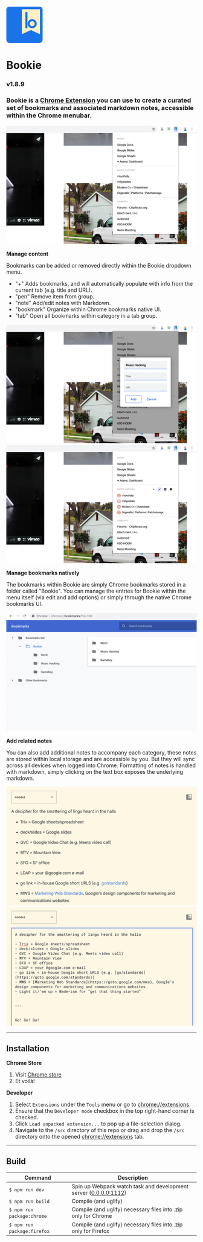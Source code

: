![Bookie icon](./src/images/icon-48.png)

# Bookie

### v1.8.9

### Bookie is a [Chrome Extension](https://chrome.google.com/webstore/detail/bookie/bfjfkconjpndkfkjinlahajgnlkbdkgp) you can use to create a curated set of bookmarks and associated markdown notes, accessible within the Chrome menubar.


![Bookie menu bar](./src/images/screenshot-overview.jpg)



**Manage content**

Bookmarks can be added or removed directly within the Bookie dropdown menu.

- "+" Adds bookmarks, and will automatically populate with info from the current tab (e.g. title and URL).
- "pen" Remove item from group.
- "note" Add/edit notes with Markdown.
- "bookmark" Organize within Chrome bookmarks native UI.
- "tab" Open all bookmarks within category in a tab group.

![Bookie add modal](./src/images/screenshot-add.jpg)
![Bookie inline remove](./src/images/screenshot-remove.jpg)



**Manage bookmarks natively**

The bookmarks within Bookie are simply Chrome bookmarks stored in a folder called "Bookie". You can manage the entries for Bookie within the menu itself (via edit and add options) or simply through the native Chrome bookmarks UI.

![Chrome bookmarks manager](./src/images/screenshot-organize.jpg)



**Add related notes**

You can also add additional notes to accompany each category, these notes are stored within local storage and are accessible by you. But they will sync across all devices when logged into Chrome. Formatting of notes is handled with markdown, simply clicking on the text box exposes the underlying markdown.

![Notes menu](./src/images/screenshot-note.jpg)
![Markdown syntax](./src/images/screenshot-markdown.jpg)

---
## Installation

**Chrome Store**

1. Visit [Chrome store](https://chrome.google.com/webstore/detail/bookie/bfjfkconjpndkfkjinlahajgnlkbdkgp)
2. Et voilà!

**Developer**

1. Select ```Extensions``` under the ```Tools``` menu or go to [chrome://extensions](chrome://extensions).
2. Ensure that the ```Developer mode``` checkbox in the top right-hand corner is checked.
3. Click ```Load unpacked extension...``` to pop up a file-selection dialog.
4. Navigate to the ```/src``` directory of this repo or drag and drop the ```/src``` directory onto the opened [chrome://extensions](chrome://extensions) tab.

---
## Build

| Command | Description |
|-|-|
| `$ npm run dev`   | Spin up Webpack watch task and development server ([0.0.0.0:1112](http://0.0.0.0:1112)) |
| `$ npm run build` | Compile (and uglify) |
| `$ npm run package:chrome` | Compile (and uglify) necessary files into .zip only for Chrome |
| `$ npm run package:firefox` | Compile (and uglify) necessary files into .zip only for Firefox |

